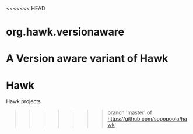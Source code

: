 <<<<<<< HEAD
# org.hawk.versionaware
A Version aware variant of Hawk
=======
# Hawk
Hawk projects
>>>>>>> branch 'master' of https://github.com/sopopoola/hawk
